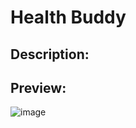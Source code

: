 # Health Buddy
## Description: 
## Preview:
![image](https://user-images.githubusercontent.com/79165884/176788252-2f3db12c-502d-4659-bd9e-ddcbf4dc01e6.png)
